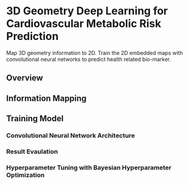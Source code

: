 # 3D Geometry Deep Learning for Cardiovascular Metabolic Risk Prediction
Map 3D geometry information to 2D. Train the 2D embedded maps with convolutional neural networks to predict health related bio-marker.  

## Overview

## Information Mapping

## Training Model
### Convolutional Neural Network Architecture

### Result Evaulation

### Hyperparameter Tuning with Bayesian Hyperparameter Optimization

